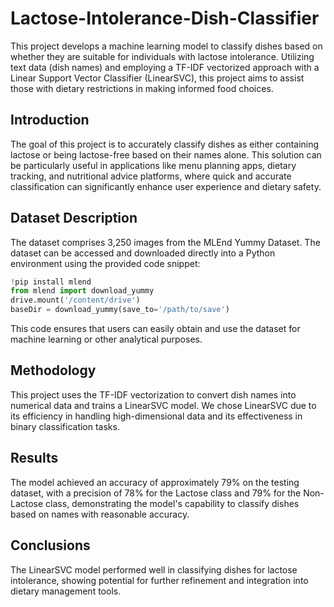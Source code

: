 # Lactose-Intolerance-Dish-Classifier

This project develops a machine learning model to classify dishes based on whether they are suitable for individuals with lactose intolerance. Utilizing text data (dish names) and employing a TF-IDF vectorized approach with a Linear Support Vector Classifier (LinearSVC), this project aims to assist those with dietary restrictions in making informed food choices.

## Introduction

The goal of this project is to accurately classify dishes as either containing lactose or being lactose-free based on their names alone. This solution can be particularly useful in applications like menu planning apps, dietary tracking, and nutritional advice platforms, where quick and accurate classification can significantly enhance user experience and dietary safety.

## Dataset Description
The dataset comprises 3,250 images from the MLEnd Yummy Dataset. The dataset can be accessed and downloaded directly into a Python environment using the provided code snippet:
```python
!pip install mlend
from mlend import download_yummy
drive.mount('/content/drive')
baseDir = download_yummy(save_to='/path/to/save')
```
This code ensures that users can easily obtain and use the dataset for machine learning or other analytical purposes.

## Methodology

This project uses the TF-IDF vectorization to convert dish names into numerical data and trains a LinearSVC model. We chose LinearSVC due to its efficiency in handling high-dimensional data and its effectiveness in binary classification tasks.

## Results

The model achieved an accuracy of approximately 79% on the testing dataset, with a precision of 78% for the Lactose class and 79% for the Non-Lactose class, demonstrating the model's capability to classify dishes based on names with reasonable accuracy.

## Conclusions

The LinearSVC model performed well in classifying dishes for lactose intolerance, showing potential for further refinement and integration into dietary management tools.

